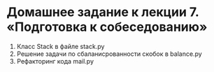 # Домашнее задание к лекции 7. «Подготовка к собеседованию»

1. Класс Stack в файле stack.py
2. Решение задачи по сбаланисрованности скобок в balance.py
3. Рефакторинг кода mail.py